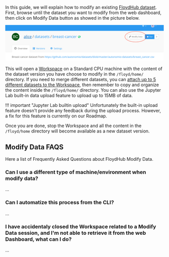 In this guide, we will explain how to modify an existing [FloydHub dataset](../create_and_upload_dataset.md).
First, browse until the dataset you want to modify from the web dashboard, then click on Modify Data button as showed in the  picture below.

![Modify Data button](../../img/modify_data/modify_data_button.png)

This will open a [Workspace](../workspace.md) on a Standard CPU machine with the content of the dataset version you have choose to modify in the `/floyd/home/` directory. If you need to merge different datasets, you can [attach up to 5 different datasets to the Workspace](../workspace/#attaching-floydhub-datasets), then remember to copy and organize the content inside the `/floyd/home/` directory. You can also use the Jupyter Lab built-in data upload feature to upload up to 15MB of data.

!!! important "Jupyter Lab builtin upload"
    Unfortunately the built-in upload feature doesn't provide any feedback during the upload process. However, a fix for this feature is currently on our Roadmap.

Once you are done, stop the Workspace and all the content in the `/floyd/home` directory will become available as a new dataset version.

## Modify Data FAQS

Here a list of Frequently Asked Questions about FloydHub Modify Data.

### Can I use a different type of machine/environment when modify data?

...

### Can I automatize this process from the CLI?

...

### I have accidentaly closed the Workspace related to a Modify Data session, and I'm not able to retrieve it from the web Dashboard, what can I do?

...
